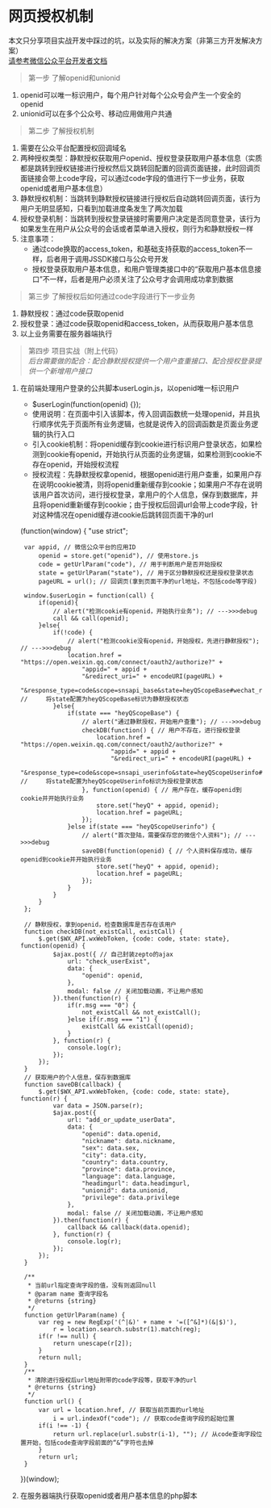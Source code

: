 # 网页授权机制

本文只分享项目实战开发中踩过的坑，以及实际的解决方案（非第三方开发解决方案）  
[请参考微信公众平台开发者文档](https://mp.weixin.qq.com/wiki/4/9ac2e7b1f1d22e9e57260f6553822520.html)

> 第一步 了解openid和unionid

1. openid可以唯一标识用户，每个用户针对每个公众号会产生一个安全的openid
2. unionid可以在多个公众号、移动应用做用户共通

> 第二步 了解授权机制

1. 需要在公众平台配置授权回调域名
2. 两种授权类型：静默授权获取用户openid、授权登录获取用户基本信息（实质都是跳转到授权链接进行授权然后又跳转回配置的回调页面链接，此时回调页面链接会带上code字段，可以通过code字段的值进行下一步业务，获取openid或者用户基本信息）
3. 静默授权机制：当跳转到静默授权链接进行授权后自动跳转回调页面，该行为用户无明显感知，只看到加载进度条发生了两次加载
4. 授权登录机制：当跳转到授权登录链接时需要用户决定是否同意登录，该行为如果发生在用户从公众号的会话或者菜单进入授权，则行为和静默授权一样
5. 注意事项：
   - 通过code换取的access_token，和基础支持获取的access_token不一样，后者用于调用JSSDK接口与公众号开发
   - 授权登录获取用户基本信息，和用户管理类接口中的“获取用户基本信息接口”不一样，后者是用户必须关注了公众号才会调用成功拿到数据

> 第三步 了解授权后如何通过code字段进行下一步业务

1. 静默授权：通过code获取openid
2. 授权登录：通过code获取openid和access_token，从而获取用户基本信息
3. 以上业务需要在服务器端执行

> 第四步 项目实战（附上代码）  
> *后台需要做的配合：配合静默授权提供一个用户查重接口、配合授权登录提供一个新增用户接口*

1. 在前端处理用户登录的公共脚本userLogin.js，以openid唯一标识用户
   - $userLogin(function(openid) {});
   - 使用说明：在页面中引入该脚本，传入回调函数统一处理openid，并且执行顺序优先于页面所有业务逻辑，也就是说传入的回调函数是页面业务逻辑的执行入口
   - 引入cookie机制：将openid缓存到cookie进行标识用户登录状态，如果检测到cookie有openid，开始执行从页面的业务逻辑，如果检测到cookie不存在openid，开始授权流程
   - 授权流程：先静默授权拿openid，根据openid进行用户查重，如果用户存在说明cookie被清，则将openid重新缓存到cookie；如果用户不存在说明该用户首次访问，进行授权登录，拿用户的个人信息，保存到数据库，并且将openid重新缓存到cookie；由于授权后回调url会带上code字段，针对这种情况在openid缓存进cookie后跳转回页面干净的url

    (function(window) {
    	"use strict";
    
        var appid, // 微信公众平台的应用ID
        	openid = store.get("openid"), // 使用store.js
        	code = getUrlParam("code"), // 用于判断用户是否开始授权
            state = getUrlParam("state"), // 用于区分静默授权还是授权登录状态
            pageURL = url(); // 回调页(拿到页面干净的url地址，不包括code等字段)
    
        window.$userLogin = function(call) {
            if(openid){
                // alert("检测cookie有openid，开始执行业务"); // --->>>debug
                call && call(openid);
            }else{
                if(!code) {
                    // alert("检测cookie没有openid，开始授权，先进行静默授权"); // --->>>debug
                    location.href = "https://open.weixin.qq.com/connect/oauth2/authorize?" +
                        "appid=" + appid +
                        "&redirect_uri=" + encodeURI(pageURL) +
                        "&response_type=code&scope=snsapi_base&state=heyQScopeBase#wechat_redirect"; //     将state配置为heyQScopeBase标识为静默授权状态
                }else{
                    if(state === "heyQScopeBase") {
                        // alert("通过静默授权，开始用户查重"); // --->>>debug
                        checkDB(function() { // 用户不存在，进行授权登录
                            location.href = "https://open.weixin.qq.com/connect/oauth2/authorize?" +
                                "appid=" + appid +
                                "&redirect_uri=" + encodeURI(pageURL) +
                                "&response_type=code&scope=snsapi_userinfo&state=heyQScopeUserinfo#wechat_redirect"; //     将state配置为heyQScopeUserinfo标识为授权登录状态
                        }, function(openid) { // 用户存在，缓存openid到cookie并开始执行业务
                            store.set("heyQ" + appid, openid);
                            location.href = pageURL;
                        });
                    }else if(state === "heyQScopeUserinfo") {
                        // alert("首次登陆，需要保存您的微信个人资料"); // --->>>debug
                        saveDB(function(openid) { // 个人资料保存成功，缓存openid到cookie并开始执行业务
                            store.set("heyQ" + appid, openid);
                            location.href = pageURL;
                        });
                    }
                }
            }
        };
    
        // 静默授权，拿到openid，检查数据库是否存在该用户
        function checkDB(not_existCall, existCall) {
            $.get($WX_API.wxWebToken, {code: code, state: state}, function(openid) {
        		$ajax.post({ // 自己封装zepto的ajax
        			url: "check_userExist",
        			data: {
        				"openid": openid,
        			},
                    modal: false // 关闭加载动画，不让用户感知
        		}).then(function(r) {
        			if(r.msg === "0") {
        				not_existCall && not_existCall();
                    }else if(r.msg === "1") {
                        existCall && existCall(openid);
        			}
        		}, function(r) {
        			console.log(r);
        		});
            });
        }
        // 获取用户的个人信息，保存到数据库
        function saveDB(callback) {
            $.get($WX_API.wxWebToken, {code: code, state: state}, function(r) {
                var data = JSON.parse(r);
                $ajax.post({
                    url: "add_or_update_userData",
                    data: {
                        "openid": data.openid,
                        "nickname": data.nickname,
                        "sex": data.sex,
                        "city": data.city,
                        "country": data.country,
                        "province": data.province,
                        "language": data.language,
                        "headimgurl": data.headimgurl,
                        "unionid": data.unionid,
                        "privilege": data.privilege
                    },
                    modal: false // 关闭加载动画，不让用户感知
                }).then(function(r) {
                    callback && callback(data.openid);
                }, function(r) {
                    console.log(r);
                });
            });
        }
    
    	/**
    	 * 当前url指定查询字段的值，没有则返回null
    	 * @param name 查询字段名
    	 * @returns {string}
    	 */
    	function getUrlParam(name) {
    	    var reg = new RegExp('(^|&)' + name + '=([^&]*)(&|$)'),
    	        r = location.search.substr(1).match(reg);
    	    if(r !== null) {
    	        return unescape(r[2]);
    	    }
    	    return null;
    	}
    	/**
    	 * 清除进行授权后url地址附带的code字段等，获取干净的url
    	 * @returns {string}
    	 */
    	function url() {
    	    var url = location.href, // 获取当前页面的url地址
    	        i = url.indexOf("code"); // 获取code查询字段的起始位置
    	    if(i !== -1) {
    	        return url.replace(url.substr(i-1), ""); // 从code查询字段位置开始，包括code查询字段前面的“&”字符也去掉
    	    }
    	    return url;
    	}
    })(window);

2. 在服务器端执行获取openid或者用户基本信息的php脚本